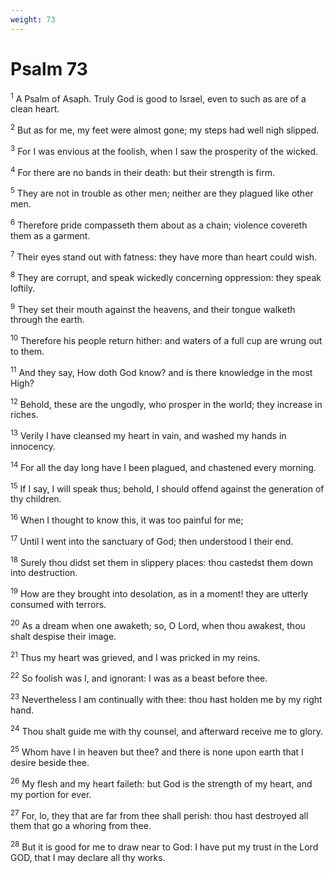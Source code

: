 ```yaml
---
weight: 73
---
```


# Psalm 73

<sup>1</sup> A Psalm of Asaph. Truly God is good to Israel, even to such as are of a clean heart. 

<sup>2</sup> But as for me, my feet were almost gone; my steps had well nigh slipped. 

<sup>3</sup> For I was envious at the foolish, when I saw the prosperity of the wicked. 

<sup>4</sup> For there are no bands in their death: but their strength is firm. 

<sup>5</sup> They are not in trouble as other men; neither are they plagued like other men. 

<sup>6</sup> Therefore pride compasseth them about as a chain; violence covereth them as a garment. 

<sup>7</sup> Their eyes stand out with fatness: they have more than heart could wish. 

<sup>8</sup> They are corrupt, and speak wickedly concerning oppression: they speak loftily. 

<sup>9</sup> They set their mouth against the heavens, and their tongue walketh through the earth. 

<sup>10</sup> Therefore his people return hither: and waters of a full cup are wrung out to them. 

<sup>11</sup> And they say, How doth God know? and is there knowledge in the most High? 

<sup>12</sup> Behold, these are the ungodly, who prosper in the world; they increase in riches. 

<sup>13</sup> Verily I have cleansed my heart in vain, and washed my hands in innocency. 

<sup>14</sup> For all the day long have I been plagued, and chastened every morning. 

<sup>15</sup> If I say, I will speak thus; behold, I should offend against the generation of thy children. 

<sup>16</sup> When I thought to know this, it was too painful for me; 

<sup>17</sup> Until I went into the sanctuary of God; then understood I their end. 

<sup>18</sup> Surely thou didst set them in slippery places: thou castedst them down into destruction. 

<sup>19</sup> How are they brought into desolation, as in a moment! they are utterly consumed with terrors. 

<sup>20</sup> As a dream when one awaketh; so, O Lord, when thou awakest, thou shalt despise their image. 

<sup>21</sup> Thus my heart was grieved, and I was pricked in my reins. 

<sup>22</sup> So foolish was I, and ignorant: I was as a beast before thee. 

<sup>23</sup> Nevertheless I am continually with thee: thou hast holden me by my right hand. 

<sup>24</sup> Thou shalt guide me with thy counsel, and afterward receive me to glory. 

<sup>25</sup> Whom have I in heaven but thee? and there is none upon earth that I desire beside thee. 

<sup>26</sup> My flesh and my heart faileth: but God is the strength of my heart, and my portion for ever. 

<sup>27</sup> For, lo, they that are far from thee shall perish: thou hast destroyed all them that go a whoring from thee. 

<sup>28</sup> But it is good for me to draw near to God: I have put my trust in the Lord GOD, that I may declare all thy works. 


